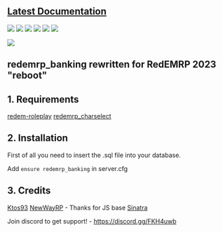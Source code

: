 ## [Latest Documentation](https://sinatra.gitbook.io/redemrp/ "Latest Documentation")
![](https://img.shields.io/github/stars/RedEM-RP/redemrp_banking) ![](https://img.shields.io/github/forks/RedEM-RP/redemrp_banking) ![](https://img.shields.io/github/tag/RedEM-RP/redemrp_banking) ![](https://img.shields.io/github/release/RedEM-RP/redemrp_banking) ![](https://img.shields.io/github/issues/RedEM-RP/redemrp_banking) ![](https://img.shields.io/discord/648268213859254309)

[![](https://i.ibb.co/FnNr3Z3/redemrpn.png)](https://discord.gg/nbmTmZR "")

## redemrp_banking rewritten for RedEMRP 2023 "reboot"

## 1. Requirements

[redem-roleplay](https://github.com/RedEM-RP/redem_roleplay/)
[redemrp_charselect](https://github.com/RedEM-RP/redemrp_charselect/)


## 2. Installation
First of all you need to insert the .sql file into your database.

Add ```ensure redemrp_banking``` in server.cfg

## 3. Credits
[Ktos93](http://github.com/Ktos93)
[NewWayRP](http://github.com/NewWayRP) - Thanks for JS base
[Sinatra](https://github.com/youngsinatra99/)

Join discord to get support! - https://discord.gg/FKH4uwb
